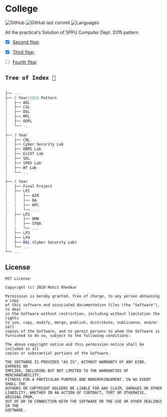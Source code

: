 # College

![GitHub](https://img.shields.io/github/license/mohitkhedkar/College?style=for-the-badge)
![GitHub last commit](https://img.shields.io/github/last-commit/mohitkhedkar/College?style=for-the-badge&color=red)
![Languages](https://img.shields.io/github/languages/count/mohitkhedkar/College?style=for-the-badge)

All the practical's Solution of SPPU Computer Dept. 2015 pattern

- [x] [Second Year](https://github.com/mohitkhedkar/College/tree/main/2%20Year).

- [x] [Third Year](https://github.com/mohitkhedkar/College/tree/main/3%20Year).

- [ ] [Fourth Year](https://github.com/mohitkhedkar/College/tree/main/4%20Year).

## `Tree of Index 🚀`

```js
.
├── ...
├── 2 Year/2015 Pattern
|   ├── ADL
|   ├── CGL
|   ├── DSL
|   ├── MPL
|   ├── OOPL
|   └── ...
|
├── 3 Year
|   ├── CNL
|   ├── Cyber Security Lab
|   ├── DBMS Lab
|   ├── EsIOT Lab
|   ├── SDL
|   ├── SPOS Lab
|   ├── WT Lab
|   └── ...
|
├── 4 Year
|   ├── Final Project
|   ├── LP1
|   |   ├── AIR
|   |   ├── DA
|   |   ├── HPC
|   |   └── ...
|   ├── LP2
|   |   ├── DMW
|   |   ├── STQA
|   |   └── ...
|   ├── LP3
|   ├── LP4
|   ├── RAL (Cyber Security Lab)
|   └── ...
└── ...
```

## License

```
MIT License

Copyright (c) 2020 Mohit Khedkar

Permission is hereby granted, free of charge, to any person obtaining a copy
of this software and associated documentation files (the "Software"), to deal
in the Software without restriction, including without limitation the rights
to use, copy, modify, merge, publish, distribute, sublicense, and/or sell
copies of the Software, and to permit persons to whom the Software is
furnished to do so, subject to the following conditions:

The above copyright notice and this permission notice shall be included in all
copies or substantial portions of the Software.

THE SOFTWARE IS PROVIDED "AS IS", WITHOUT WARRANTY OF ANY KIND, EXPRESS OR
IMPLIED, INCLUDING BUT NOT LIMITED TO THE WARRANTIES OF MERCHANTABILITY,
FITNESS FOR A PARTICULAR PURPOSE AND NONINFRINGEMENT. IN NO EVENT SHALL THE
AUTHORS OR COPYRIGHT HOLDERS BE LIABLE FOR ANY CLAIM, DAMAGES OR OTHER
LIABILITY, WHETHER IN AN ACTION OF CONTRACT, TORT OR OTHERWISE, ARISING FROM,
OUT OF OR IN CONNECTION WITH THE SOFTWARE OR THE USE OR OTHER DEALINGS IN THE
SOFTWARE.

```
